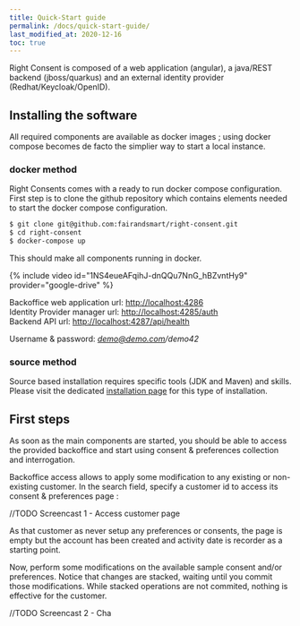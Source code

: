 ```yaml
---
title: Quick-Start guide
permalink: /docs/quick-start-guide/
last_modified_at: 2020-12-16
toc: true
---
```


Right Consent is composed of a web application (angular), 
a java/REST backend (jboss/quarkus) and an external identity provider (Redhat/Keycloak/OpenID).

## Installing the software

All required components are available as docker images ; using docker compose becomes de facto the simplier way to start a local instance.

### docker method

Right Consents comes with a ready to run docker compose configuration.
First step is to clone the github repository which contains elements needed to start the docker compose configuration.

```bash
$ git clone git@github.com:fairandsmart/right-consent.git
$ cd right-consent
$ docker-compose up
```

This should make all components running in docker.

{% include video id="1NS4eueAFqihJ-dnQQu7NnG_hBZvntHy9" provider="google-drive" %}

Backoffice web application url: <http://localhost:4286>  
Identity Provider manager url: <http://localhost:4285/auth>  
Backend API url: <http://localhost:4287/api/health>

Username & password: *demo@demo.com/demo42*


### source method

Source based installation requires specific tools (JDK and Maven) and skills. Please visit the dedicated [installation page](../installation/) for this type of installation.


## First steps

As soon as the main components are started, you should be able to access the provided backoffice and start using consent & preferences collection and interrogation. 

Backoffice access allows to apply some modification to any existing or non-existing customer. In the search field, specify a customer id to access its consent & preferences page :

//TODO Screencast 1 - Access customer page

As that customer as never setup any preferences or consents, the page is empty but the account has been created and activity date is recorder as a starting point.

Now, perform some modifications on the available sample consent and/or preferences. Notice that changes are stacked, waiting until you commit those modifications. While stacked operations
are not commited, nothing is effective for the customer. 

//TODO Screencast 2 - Cha




